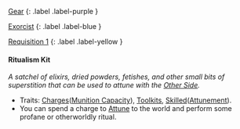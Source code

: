 
[Gear](Game/Gear-List)
{: .label .label-purple }

[Exorcist](Game/Blocks/Exorcist)
{: .label .label-blue }

[Requisition 1](Game/Deployment#Requisition)
{: .label .label-yellow }
#### Ritualism Kit
*A satchel of elixirs, dried powders, fetishes, and other small bits of superstition that can be used to attune with the [Other Side](Game/Terms-And-Jargon#Other%20Side).*
* Traits: [Charges](Game/Core/Blocks/Charges)([Munition Capacity](Game/Additional-Attributes#Munition%20Capacity)), [Toolkits](Game/Core/Blocks/Toolkits), [Skilled](Game/Core/Blocks/Skilled)([Attunement](Game/Core/Spirit#Attunement)).
* You can spend a charge to [Attune](Game/Core/Spirit#Attunement) to the world and perform some profane or otherworldly ritual.
